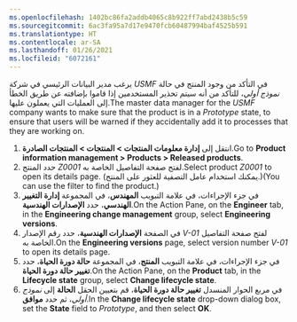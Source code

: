 ```yaml
---
ms.openlocfilehash: 1402bc86fa2addb4065c8b922ff7abd2438b5c59
ms.sourcegitcommit: 6ac3fa95a7d17e9470fcb60487994baf4525b591
ms.translationtype: HT
ms.contentlocale: ar-SA
ms.lasthandoff: 01/26/2021
ms.locfileid: "6072161"
---
```

<span data-ttu-id="cf377-101">يرغب مدير البيانات الرئيسي في شركة *USMF* في التأكد من وجود المنتج في حالة *نموذج أولي*، للتأكد من أنه سيتم تحذير المستخدمين إذا قاموا بإضافته عن طريق الخطأ إلى العمليات التي يعملون عليها.</span><span class="sxs-lookup"><span data-stu-id="cf377-101">The master data manager for the *USMF* company wants to make sure that the product is in a *Prototype* state, to ensure that users will be warned if they accidentally add it to processes that they are working on.</span></span>

1. <span data-ttu-id="cf377-102">انتقل إلى **إدارة معلومات المنتجات > المنتجات > المنتجات الصادرة**.</span><span class="sxs-lookup"><span data-stu-id="cf377-102">Go to **Product information management > Products > Released products**.</span></span>
1. <span data-ttu-id="cf377-103">حدد المنتج *Z0001* لفتح صفحة التفاصيل الخاصة به.</span><span class="sxs-lookup"><span data-stu-id="cf377-103">Select product *Z0001* to open its details page.</span></span> <span data-ttu-id="cf377-104">(يمكنك استخدام عامل التصفية للعثور على المنتج.)</span><span class="sxs-lookup"><span data-stu-id="cf377-104">(You can use the filter to find the product.)</span></span>
1. <span data-ttu-id="cf377-105">في جزء الإجراءات، في علامة التبويب **المهندس**، في المجموعة **إدارة التغيير الهندسي**، حدد **الإصدارات الهندسية**.</span><span class="sxs-lookup"><span data-stu-id="cf377-105">On the Action Pane, on the **Engineer** tab, in the **Engineering change management** group, select **Engineering versions**.</span></span>
1. <span data-ttu-id="cf377-106">في الصفحة **الإصدارات الهندسية**، حدد رقم الإصدار *V-01* لفتح صفحة التفاصيل الخاصة به.</span><span class="sxs-lookup"><span data-stu-id="cf377-106">On the **Engineering versions** page, select version number *V-01* to open its details page.</span></span>
1. <span data-ttu-id="cf377-107">في جزء الإجراءات، في علامة التبويب **المنتج**، في المجموعة **حالة دورة الحياة**، حدد **تغيير حالة دورة الحياة**.</span><span class="sxs-lookup"><span data-stu-id="cf377-107">On the Action Pane, on the **Product** tab, in the **Lifecycle state** group, select **Change lifecycle state**.</span></span>
1. <span data-ttu-id="cf377-108">في مربع الحوار المنسدل **تغيير حالة دورة الحياة**، قم بتعيين الحقل **الحالة** إلى *نموذج أولي*، ثم حدد **موافق**.</span><span class="sxs-lookup"><span data-stu-id="cf377-108">In the **Change lifecycle state** drop-down dialog box, set the **State** field to *Prototype*, and then select **OK**.</span></span>

